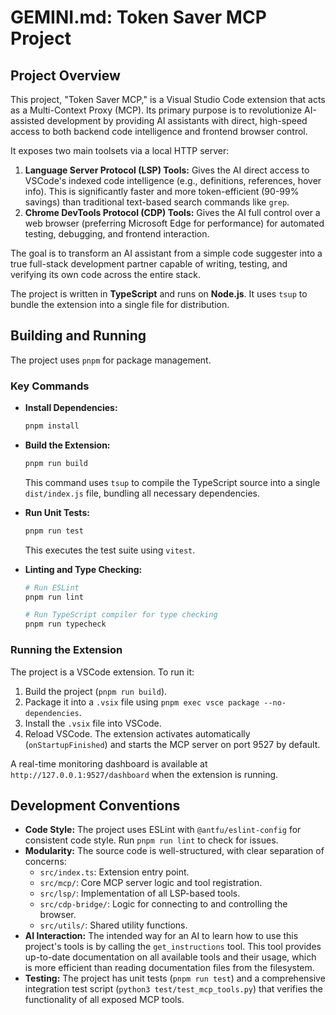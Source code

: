 # GEMINI.md: Token Saver MCP Project

## Project Overview

This project, "Token Saver MCP," is a Visual Studio Code extension that acts as a Multi-Context Proxy (MCP). Its primary purpose is to revolutionize AI-assisted development by providing AI assistants with direct, high-speed access to both backend code intelligence and frontend browser control.

It exposes two main toolsets via a local HTTP server:
1.  **Language Server Protocol (LSP) Tools:** Gives the AI direct access to VSCode's indexed code intelligence (e.g., definitions, references, hover info). This is significantly faster and more token-efficient (90-99% savings) than traditional text-based search commands like `grep`.
2.  **Chrome DevTools Protocol (CDP) Tools:** Gives the AI full control over a web browser (preferring Microsoft Edge for performance) for automated testing, debugging, and frontend interaction.

The goal is to transform an AI assistant from a simple code suggester into a true full-stack development partner capable of writing, testing, and verifying its own code across the entire stack.

The project is written in **TypeScript** and runs on **Node.js**. It uses `tsup` to bundle the extension into a single file for distribution.

## Building and Running

The project uses `pnpm` for package management.

### Key Commands

*   **Install Dependencies:**
    ```bash
    pnpm install
    ```

*   **Build the Extension:**
    ```bash
    pnpm run build
    ```
    This command uses `tsup` to compile the TypeScript source into a single `dist/index.js` file, bundling all necessary dependencies.

*   **Run Unit Tests:**
    ```bash
    pnpm run test
    ```
    This executes the test suite using `vitest`.

*   **Linting and Type Checking:**
    ```bash
    # Run ESLint
    pnpm run lint

    # Run TypeScript compiler for type checking
    pnpm run typecheck
    ```

### Running the Extension

The project is a VSCode extension. To run it:
1.  Build the project (`pnpm run build`).
2.  Package it into a `.vsix` file using `pnpm exec vsce package --no-dependencies`.
3.  Install the `.vsix` file into VSCode.
4.  Reload VSCode. The extension activates automatically (`onStartupFinished`) and starts the MCP server on port 9527 by default.

A real-time monitoring dashboard is available at `http://127.0.0.1:9527/dashboard` when the extension is running.

## Development Conventions

*   **Code Style:** The project uses ESLint with `@antfu/eslint-config` for consistent code style. Run `pnpm run lint` to check for issues.
*   **Modularity:** The source code is well-structured, with clear separation of concerns:
    *   `src/index.ts`: Extension entry point.
    *   `src/mcp/`: Core MCP server logic and tool registration.
    *   `src/lsp/`: Implementation of all LSP-based tools.
    *   `src/cdp-bridge/`: Logic for connecting to and controlling the browser.
    *   `src/utils/`: Shared utility functions.
*   **AI Interaction:** The intended way for an AI to learn how to use this project's tools is by calling the `get_instructions` tool. This tool provides up-to-date documentation on all available tools and their usage, which is more efficient than reading documentation files from the filesystem.
*   **Testing:** The project has unit tests (`pnpm run test`) and a comprehensive integration test script (`python3 test/test_mcp_tools.py`) that verifies the functionality of all exposed MCP tools.
